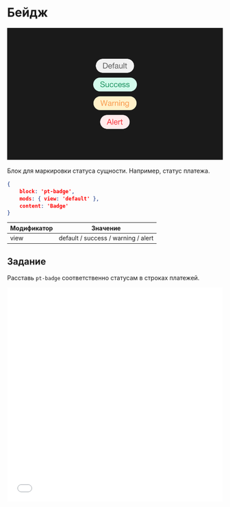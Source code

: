 # Бейдж

![Бейдж](_images/badge.png)

Блок для маркировки статуса сущности. Например, статус платежа.

```json
{
	block: 'pt-badge',
	mods: { view: 'default' },
	content: 'Badge'
}
```

| Модификатор | Значение                            |
|-------------|-------------------------------------|
| view        | default / success / warning / alert |

## Задание

Расставь `pt-badge` соответственно статусам в строках платежей.

<iframe height='500' scrolling='no' title='badge. Задание' src='//codepen.io/bem_design/embed/cfc6b56114a7d5664d69c12f693227da/?height=265&theme-id=0&default-tab=js,result&embed-version=2&editable=true' frameborder='no' allowtransparency='true' allowfullscreen='true' style='width: 100%;'>See the Pen <a href='https://codepen.io/bem_design/pen/cfc6b56114a7d5664d69c12f693227da/'>badge. Задание</a> by BEM DESIGN (<a href='https://codepen.io/bem_design'>@bem_design</a>) on <a href='https://codepen.io'>CodePen</a>.
</iframe>